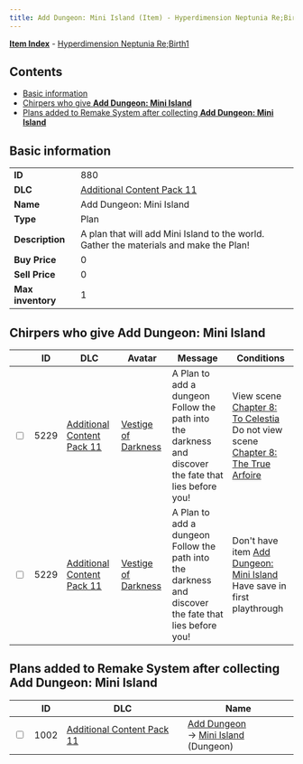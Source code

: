 ```yaml
---
title: Add Dungeon: Mini Island (Item) - Hyperdimension Neptunia Re;Birth1
---
```


[**Item Index**](/neptunia/rb1/item/index.html) - [Hyperdimension Neptunia Re;Birth1](/neptunia/rb1)

## Contents

- [Basic information](#basic-information)
- [Chirpers who give **Add Dungeon: Mini Island**](#chirpers-who-give-add-dungeon-mini-island)
- [Plans added to Remake System after collecting **Add Dungeon: Mini Island**](#plans-added-to-remake-system-after-collecting-add-dungeon-mini-island)
## Basic information

|   |   |
| -- | -- |
| **ID** | 880 |
| **DLC** | [Additional Content Pack 11](/neptunia/rb1/dlc/20-pack11.html) |
| **Name** | Add Dungeon: Mini Island |
| **Type** | Plan |
| **Description** | A plan that will add Mini Island to the world. Gather the materials and make the Plan! |
| **Buy Price** | 0 |
| **Sell Price** | 0 |
| **Max inventory** | 1 |


## Chirpers who give **Add Dungeon: Mini Island**

|    | ID | DLC | Avatar | Message | Conditions |
| -- | -- | --- | ------ | ------- | ---------- |
| <input type="checkbox" id="rb1-chirper-event-20-5229" class="trackbox" /> | 5229 | [Additional Content Pack 11](/neptunia/rb1/dlc/20-pack11.html) | [Vestige of Darkness](/neptunia/rb1/undefined/1-249-vestige-of-darkness.html) | A Plan to add a dungeon<br />Follow the path into the darkness and discover the fate that lies before you! | View scene [Chapter 8: To Celestia](/neptunia/rb1/scene/1-805-chapter-8-to-celestia.html)<br />Do not view scene [Chapter 8: The True Arfoire](/neptunia/rb1/scene/1-807-chapter-8-the-true-arfoire.html) |
| <input type="checkbox" id="rb1-chirper-event-20-5229" class="trackbox" /> | 5229 | [Additional Content Pack 11](/neptunia/rb1/dlc/20-pack11.html) | [Vestige of Darkness](/neptunia/rb1/undefined/1-249-vestige-of-darkness.html) | A Plan to add a dungeon<br />Follow the path into the darkness and discover the fate that lies before you! | Don't have item [Add Dungeon: Mini Island](/neptunia/rb1/item/20-880-add-dungeon-mini-island.html)<br />Have save in first playthrough |


## Plans added to Remake System after collecting **Add Dungeon: Mini Island**

|    | ID | DLC | Name |
| -- | -- | --- | ---- |
| <input type="checkbox" id="rb1-remake-20-1002" class="trackbox" /> | 1002 | [Additional Content Pack 11](/neptunia/rb1/dlc/20-pack11.html) | [Add Dungeon](/neptunia/rb1/remake/20-1002-add-dungeon.html)<br /> → [Mini Island](/neptunia/rb1/dungeon/20-302-mini-island.html) (Dungeon) |
